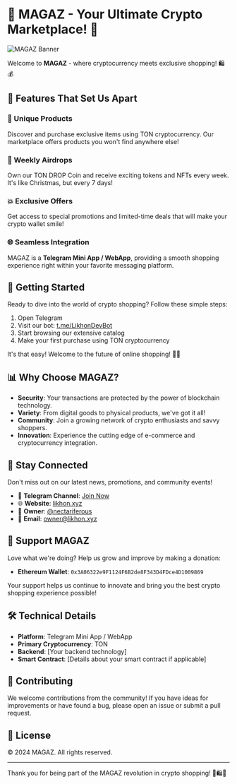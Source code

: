 
# 🚀 MAGAZ - Your Ultimate Crypto Marketplace! 💎

![MAGAZ Banner](https://raw.githubusercontent.com/nectariferous/MAGAZ/main/1500x500.jfif)

Welcome to **MAGAZ** - where cryptocurrency meets exclusive shopping! 🛍️💰

## 🌟 Features That Set Us Apart

### 🔐 Unique Products
Discover and purchase exclusive items using TON cryptocurrency. Our marketplace offers products you won't find anywhere else!

### 🎁 Weekly Airdrops
Own our TON DROP Coin and receive exciting tokens and NFTs every week. It's like Christmas, but every 7 days!

### 💥 Exclusive Offers
Get access to special promotions and limited-time deals that will make your crypto wallet smile!

### 🌐 Seamless Integration
MAGAZ is a **Telegram Mini App / WebApp**, providing a smooth shopping experience right within your favorite messaging platform.

## 🚀 Getting Started

Ready to dive into the world of crypto shopping? Follow these simple steps:

1. Open Telegram
2. Visit our bot: [t.me/LikhonDevBot](https://t.me/LikhonDevBot)
3. Start browsing our extensive catalog
4. Make your first purchase using TON cryptocurrency

It's that easy! Welcome to the future of online shopping! 🛒✨

## 📊 Why Choose MAGAZ?

- **Security**: Your transactions are protected by the power of blockchain technology.
- **Variety**: From digital goods to physical products, we've got it all!
- **Community**: Join a growing network of crypto enthusiasts and savvy shoppers.
- **Innovation**: Experience the cutting edge of e-commerce and cryptocurrency integration.

## 🔔 Stay Connected

Don't miss out on our latest news, promotions, and community events!

- 📣 **Telegram Channel**: [Join Now](https://t.me/likhondotxyz)
- 🌐 **Website**: [likhon.xyz](https://likhon.xyz)
- 👤 **Owner**: [@nectariferous](https://t.me/nectariferous)
- 📧 **Email**: owner@likhon.xyz

## 💖 Support MAGAZ

Love what we're doing? Help us grow and improve by making a donation:

- **Ethereum Wallet**: `0x3A06322e9F1124F6B2de8F343D4FDce4D1009869`

Your support helps us continue to innovate and bring you the best crypto shopping experience possible!

## 🛠️ Technical Details

- **Platform**: Telegram Mini App / WebApp
- **Primary Cryptocurrency**: TON
- **Backend**: [Your backend technology]
- **Smart Contract**: [Details about your smart contract if applicable]

## 🤝 Contributing

We welcome contributions from the community! If you have ideas for improvements or have found a bug, please open an issue or submit a pull request.

## 📜 License

© 2024 MAGAZ. All rights reserved.

---

Thank you for being part of the MAGAZ revolution in crypto shopping! 🚀🛍️💎
